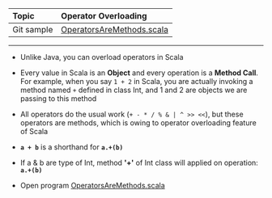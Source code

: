 | Topic | Operator Overloading |
| :--- | :--- |
| Git sample | [OperatorsAreMethods.scala](https://github.com/inbravo/scala-src/blob/master/src/main/scala/com/inbravo/lang/OperatorsAreMethods.scala) |

---

* Unlike Java, you can overload operators in Scala

* Every value in Scala is an **Object** and every operation is a **Method Call**. For example, when you say `1 + 2` in Scala, you are actually invoking a method named `+` defined in class Int, and 1 and 2 are objects we are passing to this method

* All operators do the usual work \(`+ - * / % & | ^ >> <<`\), but these operators are methods, which is owing to operator overloading feature of Scala

* **`a + b`**  is a shorthand for **`a.+(b)`**

* If a & b are type of Int, method **'+'** of Int class will applied on operation: **`a.+(b)`**

* Open program [OperatorsAreMethods.scala](https://github.com/inbravo/scala-src/blob/master/src/main/scala/com/inbravo/lang/OperatorsAreMethods.scala%29)
